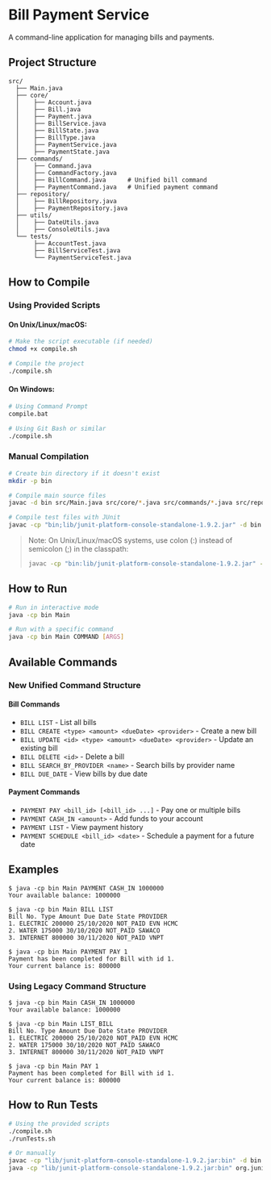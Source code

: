 # Bill Payment Service

A command-line application for managing bills and payments.

## Project Structure

```
src/
  ├── Main.java
  ├── core/
  │    ├── Account.java
  │    ├── Bill.java
  │    ├── Payment.java
  │    ├── BillService.java
  │    ├── BillState.java
  │    ├── BillType.java
  │    ├── PaymentService.java
  │    ├── PaymentState.java
  ├── commands/
  │    ├── Command.java
  │    ├── CommandFactory.java
  │    ├── BillCommand.java      # Unified bill command
  │    ├── PaymentCommand.java   # Unified payment command
  ├── repository/
  │    ├── BillRepository.java
  │    ├── PaymentRepository.java
  ├── utils/
  │    ├── DateUtils.java
  │    ├── ConsoleUtils.java
  └── tests/
       ├── AccountTest.java
       ├── BillServiceTest.java
       └── PaymentServiceTest.java
```

## How to Compile

### Using Provided Scripts

#### On Unix/Linux/macOS:
```bash
# Make the script executable (if needed)
chmod +x compile.sh

# Compile the project
./compile.sh
```

#### On Windows:
```bash
# Using Command Prompt
compile.bat

# Using Git Bash or similar
./compile.sh
```

### Manual Compilation

```bash
# Create bin directory if it doesn't exist
mkdir -p bin

# Compile main source files
javac -d bin src/Main.java src/core/*.java src/commands/*.java src/repository/*.java src/utils/*.java

# Compile test files with JUnit
javac -cp "bin;lib/junit-platform-console-standalone-1.9.2.jar" -d bin -sourcepath src src/tests/*.java
```

> Note: On Unix/Linux/macOS systems, use colon (:) instead of semicolon (;) in the classpath:
> ```bash
> javac -cp "bin:lib/junit-platform-console-standalone-1.9.2.jar" -d bin -sourcepath src src/tests/*.java
> ```

## How to Run

```bash
# Run in interactive mode
java -cp bin Main

# Run with a specific command
java -cp bin Main COMMAND [ARGS]
```

## Available Commands

### New Unified Command Structure

#### Bill Commands
- `BILL LIST` - List all bills
- `BILL CREATE <type> <amount> <dueDate> <provider>` - Create a new bill
- `BILL UPDATE <id> <type> <amount> <dueDate> <provider>` - Update an existing bill
- `BILL DELETE <id>` - Delete a bill
- `BILL SEARCH_BY_PROVIDER <name>` - Search bills by provider name
- `BILL DUE_DATE` - View bills by due date

#### Payment Commands
- `PAYMENT PAY <bill_id> [<bill_id> ...]` - Pay one or multiple bills
- `PAYMENT CASH_IN <amount>` - Add funds to your account
- `PAYMENT LIST` - View payment history
- `PAYMENT SCHEDULE <bill_id> <date>` - Schedule a payment for a future date

## Examples

```
$ java -cp bin Main PAYMENT CASH_IN 1000000
Your available balance: 1000000

$ java -cp bin Main BILL LIST
Bill No. Type Amount Due Date State PROVIDER
1. ELECTRIC 200000 25/10/2020 NOT_PAID EVN HCMC
2. WATER 175000 30/10/2020 NOT_PAID SAWACO
3. INTERNET 800000 30/11/2020 NOT_PAID VNPT

$ java -cp bin Main PAYMENT PAY 1
Payment has been completed for Bill with id 1.
Your current balance is: 800000
```

### Using Legacy Command Structure

```
$ java -cp bin Main CASH_IN 1000000
Your available balance: 1000000

$ java -cp bin Main LIST_BILL
Bill No. Type Amount Due Date State PROVIDER
1. ELECTRIC 200000 25/10/2020 NOT_PAID EVN HCMC
2. WATER 175000 30/10/2020 NOT_PAID SAWACO
3. INTERNET 800000 30/11/2020 NOT_PAID VNPT

$ java -cp bin Main PAY 1
Payment has been completed for Bill with id 1.
Your current balance is: 800000
```

## How to Run Tests

```bash
# Using the provided scripts
./compile.sh
./runTests.sh

# Or manually
javac -cp "lib/junit-platform-console-standalone-1.9.2.jar:bin" -d bin src/tests/*.java
java -cp "lib/junit-platform-console-standalone-1.9.2.jar:bin" org.junit.platform.console.ConsoleLauncher --scan-classpath
```